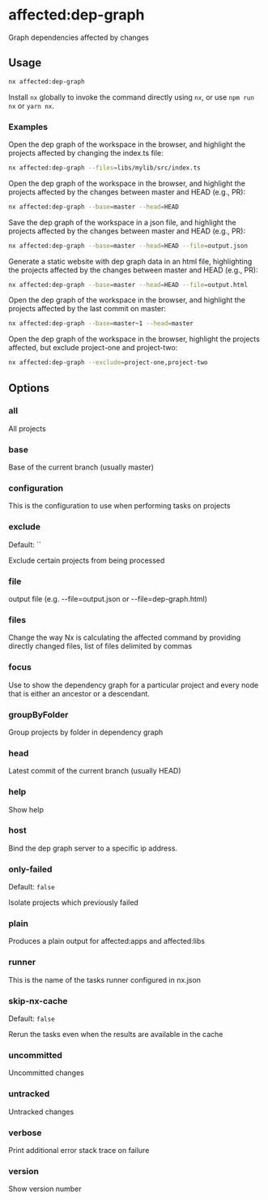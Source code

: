 # affected:dep-graph

Graph dependencies affected by changes

## Usage

```bash
nx affected:dep-graph
```

Install `nx` globally to invoke the command directly using `nx`, or use `npm run nx` or `yarn nx`.

### Examples

Open the dep graph of the workspace in the browser, and highlight the projects affected by changing the index.ts file:

```bash
nx affected:dep-graph --files=libs/mylib/src/index.ts
```

Open the dep graph of the workspace in the browser, and highlight the projects affected by the changes between master and HEAD (e.g., PR):

```bash
nx affected:dep-graph --base=master --head=HEAD
```

Save the dep graph of the workspace in a json file, and highlight the projects affected by the changes between master and HEAD (e.g., PR):

```bash
nx affected:dep-graph --base=master --head=HEAD --file=output.json
```

Generate a static website with dep graph data in an html file, highlighting the projects affected by the changes between master and HEAD (e.g., PR):

```bash
nx affected:dep-graph --base=master --head=HEAD --file=output.html
```

Open the dep graph of the workspace in the browser, and highlight the projects affected by the last commit on master:

```bash
nx affected:dep-graph --base=master~1 --head=master
```

Open the dep graph of the workspace in the browser, highlight the projects affected, but exclude project-one and project-two:

```bash
nx affected:dep-graph --exclude=project-one,project-two
```

## Options

### all

All projects

### base

Base of the current branch (usually master)

### configuration

This is the configuration to use when performing tasks on projects

### exclude

Default: ``

Exclude certain projects from being processed

### file

output file (e.g. --file=output.json or --file=dep-graph.html)

### files

Change the way Nx is calculating the affected command by providing directly changed files, list of files delimited by commas

### focus

Use to show the dependency graph for a particular project and every node that is either an ancestor or a descendant.

### groupByFolder

Group projects by folder in dependency graph

### head

Latest commit of the current branch (usually HEAD)

### help

Show help

### host

Bind the dep graph server to a specific ip address.

### only-failed

Default: `false`

Isolate projects which previously failed

### plain

Produces a plain output for affected:apps and affected:libs

### runner

This is the name of the tasks runner configured in nx.json

### skip-nx-cache

Default: `false`

Rerun the tasks even when the results are available in the cache

### uncommitted

Uncommitted changes

### untracked

Untracked changes

### verbose

Print additional error stack trace on failure

### version

Show version number
